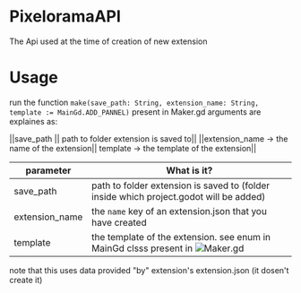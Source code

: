 # PixeloramaAPI
The Api used at the time of creation of new extension

# Usage
run the function `make(save_path: String, extension_name: String, template := MainGd.ADD_PANNEL)` present in Maker.gd
arguments are explaines as:

||save_path || path to folder extension is saved to||
||extension_name -> the name of the extension||
template -> the template of the extension||

| parameter | What is it? |
| --------- | ----------- |
| save_path | path to folder extension is saved to (folder inside which project.godot will be added) |
| extension_name | the `name` key of an extension.json that you have created |
| template | the template of the extension. see enum in MainGd clsss present in ![Maker.gd](https://github.com/Variable-Interactive/PixeloramaAPI/blob/master/Maker.gd)|

note that this uses data provided "by" extension's extension.json (it dosen't create it)
